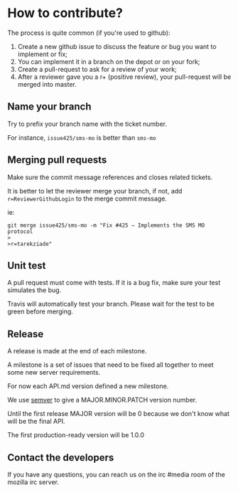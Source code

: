 How to contribute?
==================

The process is quite common (if you're used to github):

1. Create a new github issue to discuss the feature or bug you want to
   implement or fix;
2. You can implement it in a branch on the depot or on your fork;
3. Create a pull-request to ask for a review of your work;
4. After a reviewer gave you a r+ (positive review), your pull-request will be
   merged into master.


Name your branch
----------------

Try to prefix your branch name with the ticket number.

For instance, ``issue425/sms-mo`` is better than ``sms-mo``


Merging pull requests
---------------------

Make sure the commit message references and closes related tickets.

It is better to let the reviewer merge your branch, if not, add
``r=ReviewerGithubLogin`` to the merge commit message.

ie: 

    git merge issue425/sms-mo -m "Fix #425 — Implements the SMS MO protocol
    >
    >r=tarekziade"


Unit test
---------

A pull request must come with tests.
If it is a bug fix, make sure your test simulates the bug.

Travis will automatically test your branch.
Please wait for the test to be green before merging.


Release
-------

A release is made at the end of each milestone.

A milestone is a set of issues that need to be fixed all
together to meet some new server requirements.

For now each API.md version defined a new milestone.

We use [semver][1] to give a MAJOR.MINOR.PATCH version number.

Until the first release MAJOR version will be 0 because we don't know
what will be the final API.

The first production-ready version will be 1.0.0


Contact the developers
----------------------

If you have any questions, you can reach us on the irc #media room
of the mozilla irc server.

[1]: http://www.semver.org/
